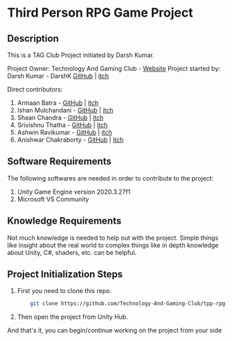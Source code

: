 # Third Person RPG Game Project

## Description
This is a TAG Club Project initiated by Darsh Kumar.

Project Owner: Technology And Gaming Club - [Website](http://www.tagclub.in)
Project started by: Darsh Kumar - DarshK [GitHub](https://github.com/DarshK35) | [itch](https://darshk.itch.io)

Direct contributors:
1. Armaan Batra - [GitHub](https://github.com/Diablo-The-Supreme) | [itch](https://armaanlegend.itch.io)
2. Ishan Mulchandani - [GitHub](https://github.com/ishanM17) | [itch](https://deathg0d.itch.io)
3. Shaan Chandra - [GitHub](https://github.com/rectangle-man) | [itch](https://rectangle-man.itch.io)
4. Srivishnu Thatha - [GitHub](https://github.com/srivishnu2002) | [itch](https://srivishnu2002.itch.io)
5. Ashwin Ravikumar - [GitHub](https://github.com/E-Lucid-At0r) | [itch](https://e-lucidat0r.itch.io)
6. Anishwar Chakraborty - [GitHub](https://github.com/agentheroic) | [itch](https://agentheroic.itch.io)

## Software Requirements
The following softwares are needed in order to contribute to the project:
1. Unity Game Engine version 2020.3.27f1
2. Microsoft VS Community

## Knowledge Requirements
Not much knowledge is needed to help out with the project. Simple things like insight about the real world to complex things like in depth knowledge about Unity, C#, shaders, etc. can be helpful.


## Project Initialization Steps
1. First you need to clone this repo.
	```sh
		git clone https://github.com/Technology-And-Gaming-Club/tpp-rpg-project.git
	```
2. Then open the project from Unity Hub.

And that's it, you can begin/continue working on the project from your side